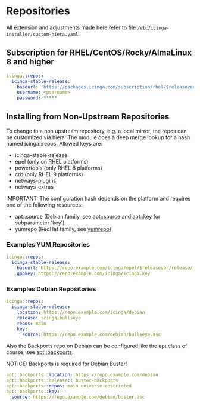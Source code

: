 # Repositories

All extension and adjustments made here refer to file `/etc/icinga-installer/custom-hiera.yaml`.

## Subscription for RHEL/CentOS/Rocky/AlmaLinux 8 and higher

```yaml
icinga::repos:
  icinga-stable-release:
    baseurl: 'https://packages.icinga.com/subscription/rhel/$releasever/release/'
    username: <username>
    password: *****
```

## Installing from Non-Upstream Repositories

To change to a non upstream repository, e.g. a local mirror, the repos can be customized via hiera. The module does a deep merge lookup for a hash named icinga::repos. Allowed keys are:

* icinga-stable-release
* epel (only on RHEL platforms)
* powertools (only RHEL 8 platforms)
* crb (only RHEL 9 platforms)
* netways-plugins
* netways-extras

IMPORTANT: The configuration hash depends on the platform and requires one of the following resources:

* apt::source (Debian family, see [apt::source](https://github.com/puppetlabs/puppetlabs-apt/blob/main/REFERENCE.md#apt--source) and [apt::key](https://github.com/puppetlabs/puppetlabs-apt/blob/main/REFERENCE.md#apt--key) for subparameter 'key')
* yumrepo (RedHat family, see [yumrepo](https://github.com/puppetlabs/puppetlabs-yumrepo_core/blob/main/REFERENCE.md#yumrepo))

### Examples YUM Repositories

```yaml
icinga::repos:
  icinga-stable-release:
    baseurl: https://repo.example.com/icinga/epel/$releasever/release/
    gpgkey: https://repo.example.com/icinga/icinga.key
```

### Examples Debian Repositories

```yaml
icinga::repos:
  icinga-stable-release:
    location: https://repo.example.com/icinga/debian
    release: icinga-bullseye
    repos: main
    key:
      source: https://repo.example.com/debian/bullseye.asc
```
    
Also the Backports repo on Debian can be configured like the apt class of course, see [apt::backports](https://github.com/puppetlabs/puppetlabs-apt/blob/main/REFERENCE.md#apt--backports).

NOTICE: Backports is required for Debian Buster!

```yaml
apt::backports::location: https://repo.example.com/debian
apt::backports::release:: buster-backports
apt::backports::repos: main universe restricted
apt::backports::key:
  source: https://repo.example.com/debian/buster.asc
```
